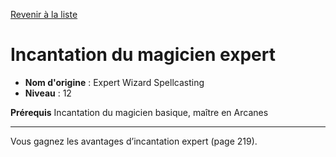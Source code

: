 [Revenir à la liste](..)

# Incantation du magicien expert

 * **Nom d'origine** : Expert Wizard Spellcasting
 * **Niveau** : 12


<p><strong>Prérequis</strong> Incantation du magicien basique, maître en Arcanes</p>
<hr>
<p>Vous gagnez les avantages d’incantation expert (page 219).</p>